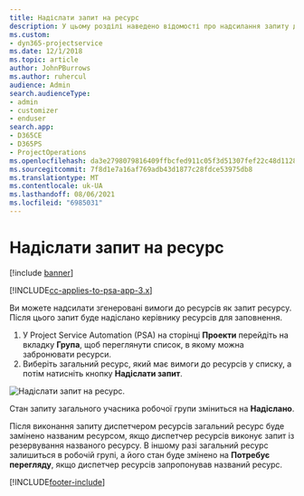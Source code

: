 ```yaml
---
title: Надіслати запит на ресурс
description: У цьому розділі наведено відомості про надсилання запиту для ресурсу проекту.
ms.custom:
- dyn365-projectservice
ms.date: 12/1/2018
ms.topic: article
author: JohnPBurrows
ms.author: ruhercul
audience: Admin
search.audienceType:
- admin
- customizer
- enduser
search.app:
- D365CE
- D365PS
- ProjectOperations
ms.openlocfilehash: da3e2798079816409ffbcfed911c05f3d51307fef22c48d112802927828faeb2
ms.sourcegitcommit: 7f8d1e7a16af769adb43d1877c28fdce53975db8
ms.translationtype: MT
ms.contentlocale: uk-UA
ms.lasthandoff: 08/06/2021
ms.locfileid: "6985031"
---
```

# <a name="submitting-a-resource-request"></a>Надіслати запит на ресурс

[!include [banner](../includes/psa-now-project-operations.md)]

[!INCLUDE[cc-applies-to-psa-app-3.x](../includes/cc-applies-to-psa-app-3x.md)]

Ви можете надсилати згенеровані вимоги до ресурсів як запит ресурсу. Після цього запит буде надіслано керівнику ресурсів для заповнення.

1. У Project Service Automation (PSA) на сторінці **Проекти** перейдіть на вкладку **Група**, щоб переглянути список, в якому можна забронювати ресурси. 
2. Виберіть загальний ресурс, який має вимоги до ресурсів у списку, а потім натисніть кнопку **Надіслати запит**.

![Надіслати запит на ресурс.](media/RM-how-to-18.png)

Стан запиту загального учасника робочої групи зміниться на **Надіслано**.

Після виконання запиту диспетчером ресурсів загальний ресурс буде замінено названим ресурсом, якщо диспетчер ресурсів виконує запит із резервування названого ресурсу. В іншому разі загальний ресурс залишиться в робочій групі, а його стан буде змінено на **Потребує перегляду**, якщо диспетчер ресурсів запропонував названий ресурс.


[!INCLUDE[footer-include](../includes/footer-banner.md)]